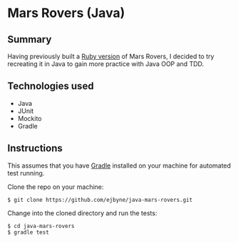# Mars Rovers (Java)

## Summary

Having previously built a [Ruby version](https://github.com/ejbyne/ruby-mars-rovers.git) of Mars Rovers, I decided to try recreating it in Java to gain more practice with Java OOP and TDD.

## Technologies used

- Java
- JUnit
- Mockito
- Gradle

## Instructions

This assumes that you have [Gradle](https://gradle.org/) installed on your machine for automated test running.

Clone the repo on your machine:
```
$ git clone https://github.com/ejbyne/java-mars-rovers.git
```

Change into the cloned directory and run the tests:
```
$ cd java-mars-rovers
$ gradle test
```
